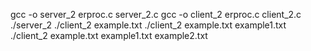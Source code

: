 gcc -o server_2 erproc.c server_2.c 
gcc -o client_2 erproc.c client_2.c  
./server_2
./client_2 example.txt
./client_2 example.txt example1.txt
./client_2 example.txt example1.txt example2.txt
